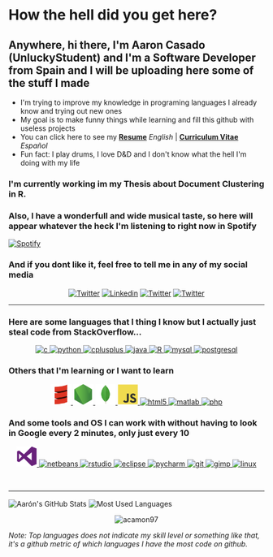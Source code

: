 # How the hell did you get here?

## Anywhere, hi there, I'm Aaron Casado (UnluckyStudent) and I'm a Software Developer from Spain and I will be uploading here some of the stuff I made 

- I'm trying to improve my knowledge in programing languages I already know and trying out new ones
- My goal is to make funny things while learning and fill this github with useless projects
- You can click here to see my [**Resume**](https://github.com/Acamon97/Acamon97/blob/master/CV/Aaron%20Casado%20Monge%20-%20Resume.pdf) *English* | [**Curriculum Vitae**](https://github.com/Acamon97/Acamon97/blob/master/CV/Aaron%20Casado%20Monge%20-%20CV.pdf) *Español*
- Fun fact: I play drums, I love D&D and I don't know what the hell I'm doing with my life

### I'm currently working im my Thesis about Document Clustering in R.

### Also, I have a wonderfull and wide musical taste, so here will appear whatever the heck I'm listening to right now in Spotify

 [![Spotify](https://novatorem.acamon97.vercel.app/api/spotify)](https://open.spotify.com/user/1186489702)


### And if you dont like it, feel free to tell me in any of my social media

<p align="center">
<a href="https://twitter.com/acamon_" target="_blank"><img align="center" src="https://cdn.jsdelivr.net/npm/simple-icons@3.0.1/icons/twitter.svg" alt="Twitter" height="30" width="40" /></a>
<a href="https://linkedin.com/in/aaron-casado-monge/" target="_blank"><img align="center" src="https://cdn.jsdelivr.net/npm/simple-icons@3.0.1/icons/linkedin.svg" alt="Linkedin" height="30" width="40" ></a>
<a href="https://www.instagram.com/acamon.97/" target="_blank"><img align="center" src="https://cdn.jsdelivr.net/npm/simple-icons@3.0.1/icons/instagram.svg" alt="Twitter" height="30" width="40" /></a>
<a href="https://discordapp.com/users/412610205818552330" target="_blank"><img align="center" src="https://cdn.jsdelivr.net/npm/simple-icons@3.0.1/icons/discord.svg" alt="Twitter" height="30" width="40" /></a>
</p>

---

### Here are some languages that I thing I know but I actually just steal code from StackOverflow...

<p align="center"> 
<a href="https://www.cprogramming.com/" target="_blank"> <img src="https://devicons.github.io/devicon/devicon.git/icons/c/c-original.svg" alt="c" width="40" height="40"/> </a> 
<a href="https://www.python.org" target="_blank"> <img src="https://devicons.github.io/devicon/devicon.git/icons/python/python-original.svg" alt="python" width="40" height="40"/> </a> 
<a href="https://www.w3schools.com/cpp/" target="_blank"> <img src="https://devicons.github.io/devicon/devicon.git/icons/cplusplus/cplusplus-original.svg" alt="cplusplus" width="40" height="40"/> </a>  
<a href="https://www.java.com" target="_blank"> <img src="https://devicons.github.io/devicon/devicon.git/icons/java/java-original.svg" alt="java" width="40" height="40"/> </a> 
<a href="https://www.r-project.org/about.html" target="_blank"> <img src="https://www.r-project.org/Rlogo.png" alt="R" width="40" height="40"/> </a> 
<a href="https://www.mysql.com/" target="_blank"> <img src="https://devicons.github.io/devicon/devicon.git/icons/mysql/mysql-original-wordmark.svg" alt="mysql" width="40" height="40"/> </a> 
<a href="https://www.postgresql.org" target="_blank"> <img src="https://devicons.github.io/devicon/devicon.git/icons/postgresql/postgresql-original-wordmark.svg" alt="postgresql" width="40" height="40"/> </a> 
</p>

### Others that I'm learning or I want to learn

<p align="center"> 
<a href="https://www.scala-lang.org/" target="_blank"> <img src="https://github.com/devicons/devicon/blob/master/icons/scala/scala-original.svg" alt="scala" width="40" height="40"/> </a> 
<a href="https://nodejs.org/en/" target="_blank"> <img src="https://github.com/devicons/devicon/blob/master/icons/nodejs/nodejs-original.svg" alt="nodejs" width="40" height="40"/> </a> 
<a href="https://www.mongodb.com/" target="_blank"> <img src="https://github.com/devicons/devicon/blob/master/icons/mongodb/mongodb-original.svg" alt="mongodb" width="40" height="40"/> </a> 
<a href="https://www.javascript.com/" target="_blank"> <img src="https://github.com/devicons/devicon/blob/master/icons/javascript/javascript-original.svg" alt="js" width="40" height="40"/> </a> 
<a href="https://www.w3.org/html/" target="_blank"> <img src="https://devicons.github.io/devicon/devicon.git/icons/html5/html5-original-wordmark.svg" alt="html5" width="40" height="40"/> </a>
<a href="https://www.mathworks.com/" target="_blank"> <img src="https://raw.githubusercontent.com/simple-icons/simple-icons/master/icons/mathworks.svg" alt="matlab" width="40" height="40"/> </a>
<a href="https://www.php.net" target="_blank"> <img src="https://devicons.github.io/devicon/devicon.git/icons/php/php-original.svg" alt="php" width="40" height="40"/> </a>

</p>


### And some tools and OS I can work with without having to look in Google every 2 minutes, only just every 10
<p align="center">
<a href="https://code.visualstudio.com/" target="_blank"> <img src="https://github.com/devicons/devicon/blob/master/icons/visualstudio/visualstudio-plain.svg" alt="code" width="40" height="40"/> </a>
<a href="https://netbeans.org/" target="_blank"> <img src="https://netbeans.apache.org/images/apache-netbeans.svg" alt="netbeans" width="40" height="40"/> </a>
<a href="https://rstudio.com/" target="_blank"> <img src="https://d33wubrfki0l68.cloudfront.net/62bcc8535a06077094ca3c29c383e37ad7334311/a263f/assets/img/logo.svg" alt="rstudio" width="40" height="40"/> </a>
<a href="https://www.eclipse.org/" target="_blank"> <img src="https://www.eclipse.org/downloads/assets/public/images/logo-eclipse.png" alt="eclipse" width="40" height="40"/> </a>
<a href="https://www.jetbrains.com/es-es/pycharm/" target="_blank"> <img src="https://upload.wikimedia.org/wikipedia/commons/thumb/a/a1/PyCharm_Logo.svg/1200px-PyCharm_Logo.svg.png" alt="pycharm" width="40" height="40"/> </a>
<a href="https://git-scm.com/" target="_blank"> <img src="https://www.vectorlogo.zone/logos/git-scm/git-scm-icon.svg" alt="git" width="40" height="40"/> </a> 
<a href="https://www.gimp.org/" target="_blank"> <img src="https://devicons.github.io/devicon/devicon.git/icons/gimp/gimp-original.svg" alt="gimp" width="40" height="40"/> </a>  
<a href="https://www.linux.org/" target="_blank"> <img src="https://devicons.github.io/devicon/devicon.git/icons/linux/linux-original.svg" alt="linux" width="40" height="40"/> </a>

</p>

<br />

--- 

<img align="center" alt="Aarón's GitHub Stats" src="https://github-readme-stats.acamon97.vercel.app/api?username=Acamon97&show_icons=true&hide_border=true&theme=radical" />
<img align="center" alt="Most Used Languages" src="https://github-readme-stats.acamon97.vercel.app/api/top-langs/?username=Acamon97&hide_border=true&layout=compact&theme=radical" />
<p align="center"> <img src="https://komarev.com/ghpvc/?username=acamon97&label=Profile%20views&color=0e75b6&style=flat" alt="acamon97" /> </p>



*Note: Top languages does not indicate my skill level or something like that, it's a github metric of which languages I have the most code on github.*


